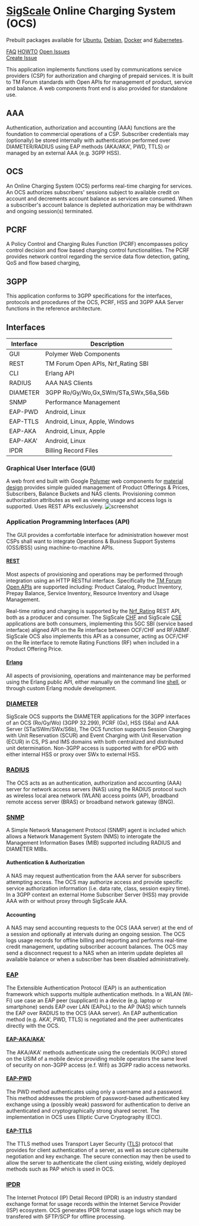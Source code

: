 # [SigScale](http://www.sigscale.org) Online Charging System (OCS)

Prebuilt packages available for
[Ubuntu](https://github.com/sigscale/ocs/blob/master/README.ubuntu.md),
[Debian](https://github.com/sigscale/ocs/blob/master/README.debian.md),
[Docker](https://github.com/sigscale/ocs/blob/master/README.docker.md)
and
[Kubernetes](https://github.com/sigscale/ocs/blob/master/README.kubernetes.md).

[FAQ](https://sigscale.atlassian.net/wiki/spaces/SO/pages/3833857/FAQ+on+OCS "FAQ")
[HOWTO](https://sigscale.atlassian.net/wiki/spaces/SO/pages/3833890/How-To+with+OCS "HOWTO")
[Open Issues](https://sigscale.atlassian.net/projects/OCS/issues/?filter=allopenissues "Open Issues")  
[Create Issue](https://sigscale.atlassian.net/secure/CreateIssue!default.jspa?pid=10100&issuetype=10000 "Create Issue")

This application implements functions used by communications
service providers (CSP) for authorization and charging of
prepaid services. It is built to TM Forum standards with
Open APIs for management of product, service and balance. A
web components front end is also provided for standalone use.

## AAA
Authentication, authorization and accounting (AAA) functions
are the foundation to commercial operations of a CSP. Subscriber
credentials may (optionally) be stored internally with
authentication performed over DIAMETER/RADIUS using EAP methods
(AKA/AKA', PWD, TTLS) or managed by an external AAA (e.g. 3GPP HSS).

## OCS
An Online Charging System (OCS) performs real-time charging for
services. An OCS authorizes subscribers' sessions subject to
available credit on account and decrements account balance as
services are consumed.  When a subscriber's account balance is
depleted authorization may be withdrawn and ongoing session(s)
terminated.

## PCRF
A Policy Control and Charging Rules Function (PCRF) encompasses
policy control decision and flow based charging control functionalities. 
The PCRF provides network control regarding the service data flow
detection, gating, QoS and flow based charging,

## 3GPP
This application conforms to 3GPP specifications for the interfaces,
protocols and procedures of the OCS, PCRF, HSS and 3GPP AAA Server
functions in the reference architecture.

## Interfaces
|Interface | Description                          |
|----------|--------------------------------------|
|GUI       | Polymer Web Components               |
|REST      | TM Forum Open APIs, Nrf_Rating SBI   |
|CLI       | Erlang API                           |
|RADIUS    | AAA NAS Clients                      |
|DIAMETER  | 3GPP Ro/Gy/Wo,Gx,SWm/STa,SWx,S6a,S6b |
|SNMP      | Performance Management               |
|EAP-PWD   | Android, Linux                       |
|EAP-TTLS  | Android, Linux, Apple, Windows       |
|EAP-AKA   | Android, Linux, Apple                |
|EAP-AKA'  | Android, Linux                       |
|IPDR      | Billing Record Files                 |

### Graphical User Interface (GUI)
A web front end built with Google [Polymer](https://www.polymer-project.org)
web components for
[material design](https://material.io/guidelines/material-design/introduction.html) 
provides simple guided management of Product Offerings & Prices, Subscribers,
Balance Buckets and NAS clients. Provisioning common authorization attributes
as well as viewing usage and access logs is supported. Uses REST APIs exclusively.
![screenshot](https://raw.githubusercontent.com/sigscale/ocs/master/doc/ocs-gui.png)

### Application Programming Interfaces (API)
The GUI provides a comfortable interface for administration however
most CSPs shall want to integrate Operations & Business Support Systems
(OSS/BSS) using machine-to-machine APIs.

#### [REST](https://en.wikipedia.org/wiki/Representational_state_transfer)
Most aspects of provisioning and operations may be performed through
integration using an HTTP RESTful interface. Specifically the
[TM Forum](https://www.tmforum.org)
[Open APIs](https://www.tmforum.org/open-apis/) are supported including:
Product Catalog, Product Inventory, Prepay Balance, Service Inventory,
Resource Inventory and Usage Management.

Real-time rating and charging is supported by the
[Nrf_Rating](https://app.swaggerhub.com/apis-docs/SigScale/nrf-rating/1.1.2)
REST API, both as a producer and consumer.  The SigScale
[CHF](https://github.com/sigscale/chf) and SigScale
[CSE](https://github.com/sigscale/cse) applications are both consumers,
implementing this 5GC SBI (service based interface) aligned API on the
Re interface between OCF/CHF and RF/ABMF. SigScale OCS also implements
this API as a consumer, acting as OCF/CHF on the Re interface to remote
Rating Functions (RF) when included in a Product Offering Price.

#### [Erlang](http://www.erlang.org)
All aspects of provisioning, operations and maintenance may be performed
using the Erlang public API, either manually on the command line
[shell](http://erlang.org/doc/man/shell.html), or through custom Erlang
module development.

### [DIAMETER](http://tools.ietf.org/html/rfc6733)
SigScale OCS supports the DIAMETER applications for the 3GPP interfaces
of an OCS (Ro/Gy/Wo) (3GPP 32.299), PCRF (Gx), HSS (S6a) and AAA Server
(STa/SWm/SWx/S6b), The OCS function supports Session Charging with
Unit Reservation (SCUR) and Event Charging with Unit Reservation (ECUR)
in CS, PS and IMS domains with both centralized and distributed unit 
determination. Non-3GPP access is supported with for ePDG with either
internal HSS or proxy over SWx to external HSS.

### [RADIUS](http://tools.ietf.org/html/rfc2865)
The OCS acts as an authentication, authorization and accounting (AAA) server
for network access servers (NAS) using the RADIUS protocol such as wireless
local area network (WLAN) access points (AP), broadband remote access server
(BRAS) or broadband network gateway (BNG).

### [SNMP](http://tools.ietf.org/html/rfc3410)
A Simple Network Management Protocol (SNMP) agent is included which allows
a Network Management System (NMS) to interogate the Management Information
Bases (MIB) supported including RADIUS and DIAMETER MIBs.

#### Authentication & Authorization
A NAS may request authentication from the AAA server for subscribers
attempting access. The OCS may authorize access and provide specific
service authorization information (i.e. data rate, class, session expiry
time). In a 3GPP context an external Home Subscriber Server (HSS) may
provide AAA with or without proxy through SigScale AAA.

#### Accounting
A NAS may send accounting requests to the OCS (AAA server) at the end of
a session and optionally at intervals during an ongoing session. The OCS
logs usage records for offline billing and reporting and performs real-time
credit management, updating subscriber account balances.  The OCS may send
a disconnect request to a NAS when an interim update depletes all available
balance or when a subscriber has been disabled administratively.

### [EAP](https://tools.ietf.org/html/rfc3748)
The Extensible Authentication Protocol (EAP) is an authentication framework
which supports multiple authentication methods. In a WLAN (Wi-Fi) use case
an EAP peer (supplicant) in a device (e.g. laptop or smartphone) sends
EAP over LAN (EAPoL) to the AP (NAS) which tunnels the EAP over RADIUS to
the OCS (AAA server). An EAP authentication method (e.g. AKA', PWD, TTLS)
is negotiated and the peer authenticates directly with the OCS.

#### [EAP-AKA/AKA'](https://tools.ietf.org/html/rfc5448)
The AKA/AKA' methods authenticate using the credentials (K/OPc) stored
on the USIM of a mobile device providing mobile operators the same level
of security on non-3GPP access (e.f. Wifi) as 3GPP radio access networks.

#### [EAP-PWD](https://tools.ietf.org/html/rfc5931)
The PWD method authenticates using only a username and a password. This
method addresses the problem of password-based authenticated key exchange
using a (possibly weak) password for authentication to derive an
authenticated and cryptographically strong shared secret. The implementation
in OCS uses Elliptic Curve Cryptography (ECC).

#### [EAP-TTLS](https://tools.ietf.org/html/rfc5281)
The TTLS method uses Transport Layer Security
([TLS](https://tools.ietf.org/html/rfc4346)) protocol that provides for
client authentication of a server, as well as secure ciphersuite
negotiation and key exchange. The secure connection may then be used to
allow the server to authenticate the client using existing, widely deployed
methods such as PAP which is used in OCS.

### [IPDR](https://www.tmforum.org/ipdr)
The Internet Protocol (IP) Detail Record (IPDR) is an industry standard
exchange format for usage records within the Internet Service Provider (ISP)
ecosystem. OCS generates IPDR format usage logs which may be transfered with
SFTP/SCP for offline processing.

